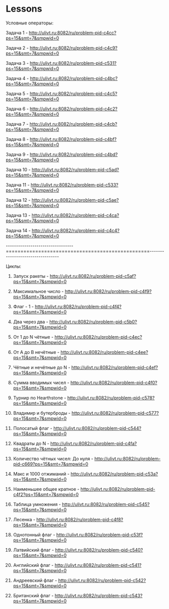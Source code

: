 # Lessons
Условные операторы:

  Задача 1 - http://ulivt.ru:8082/ru/problem-pid-c4cc?ps=15&smt=7&smpwid=0
  
  Задача 2 - http://ulivt.ru:8082/ru/problem-pid-c4c9?ps=15&smt=7&smpwid=0
  
  Задача 3 - http://ulivt.ru:8082/ru/problem-pid-c531?ps=15&smt=7&smpwid=0
  
  Задача 4 - http://ulivt.ru:8082/ru/problem-pid-c4bc?ps=15&smt=7&smpwid=0
  
  Задача 5 - http://ulivt.ru:8082/ru/problem-pid-c4c5?ps=15&smt=7&smpwid=0
  
  Задача 6 - http://ulivt.ru:8082/ru/problem-pid-c4c2?ps=15&smt=7&smpwid=0
  
  Задача 7 - http://ulivt.ru:8082/ru/problem-pid-c4cb?ps=15&smt=7&smpwid=0
  
  Задача 8 - http://ulivt.ru:8082/ru/problem-pid-c4bf?ps=15&smt=7&smpwid=0
  
  Задача 9 - http://ulivt.ru:8082/ru/problem-pid-c4bd?ps=15&smt=7&smpwid=0
  
  Задача 10 - http://ulivt.ru:8082/ru/problem-pid-c5ad?ps=15&smt=7&smpwid=0
  
  Задача 11 - http://ulivt.ru:8082/ru/problem-pid-c533?ps=15&smt=7&smpwid=0
  
  Задача 12 - http://ulivt.ru:8082/ru/problem-pid-c5ae?ps=15&smt=7&smpwid=0
  
  Задача 13 - http://ulivt.ru:8082/ru/problem-pid-c4ca?ps=15&smt=7&smpwid=0
  
  Задача 14 - http://ulivt.ru:8082/ru/problem-pid-c4c4?ps=15&smt=7&smpwid=0
  
---------------------------------=================================================---------------------------------
  
  Циклы:
  
  1) Запуск ракеты - http://ulivt.ru:8082/ru/problem-pid-c5af?ps=15&smt=7&smpwid=0
  
  2) Максимальное число - http://ulivt.ru:8082/ru/problem-pid-c4f9?ps=15&smt=7&smpwid=0
  
  3) Флаг - 1 - http://ulivt.ru:8082/ru/problem-pid-c4f4?ps=15&smt=7&smpwid=0
  
  4) Два через два - http://ulivt.ru:8082/ru/problem-pid-c5b0?ps=15&smt=7&smpwid=0
  
  5) От 1 до N чётные - http://ulivt.ru:8082/ru/problem-pid-c4ec?ps=15&smt=7&smpwid=0
  
  6) От A до B нечётные - http://ulivt.ru:8082/ru/problem-pid-c4ee?ps=15&smt=7&smpwid=0
  
  7) Чётные и нечётные до N - http://ulivt.ru:8082/ru/problem-pid-c4ef?ps=15&smt=7&smpwid=0
  
  8) Сумма вводимых чисел - http://ulivt.ru:8082/ru/problem-pid-c4f0?ps=15&smt=7&smpwid=0
  
  9) Турнир по Hearthstone - http://ulivt.ru:8082/ru/problem-pid-c578?ps=15&smt=7&smpwid=0
  
  10) Владимир и бутерброды - http://ulivt.ru:8082/ru/problem-pid-c577?ps=15&smt=7&smpwid=0
  
  11) Полосатый флаг - http://ulivt.ru:8082/ru/problem-pid-c544?ps=15&smt=7&smpwid=0
  
  12) Квадраты до N - http://ulivt.ru:8082/ru/problem-pid-c4fa?ps=15&smt=7&smpwid=0
  
  13) Количество чётных чисел: До нуля - http://ulivt.ru:8082/ru/problem-pid-c669?ps=15&smt=7&smpwid=0
  
  14) Макс и 1000 отжиманий - http://ulivt.ru:8082/ru/problem-pid-c53a?ps=15&smt=7&smpwid=0
  
  15) Наименьшее общее кратное - http://ulivt.ru:8082/ru/problem-pid-c4f2?ps=15&smt=7&smpwid=0
  
  16) Таблица умножения - http://ulivt.ru:8082/ru/problem-pid-c545?ps=15&smt=7&smpwid=0
  
  17) Лесенка - http://ulivt.ru:8082/ru/problem-pid-c4f8?ps=15&smt=7&smpwid=0
  
  18) Однотонный флаг - http://ulivt.ru:8082/ru/problem-pid-c53f?ps=15&smt=7&smpwid=0
  
  19) Латвийский флаг - http://ulivt.ru:8082/ru/problem-pid-c540?ps=15&smt=7&smpwid=0
  
  20) Английский флаг - http://ulivt.ru:8082/ru/problem-pid-c541?ps=15&smt=7&smpwid=0
  
  21) Андреевский флаг - http://ulivt.ru:8082/ru/problem-pid-c542?ps=15&smt=7&smpwid=0
  
  22) Британский флаг - http://ulivt.ru:8082/ru/problem-pid-c543?ps=15&smt=7&smpwid=0
